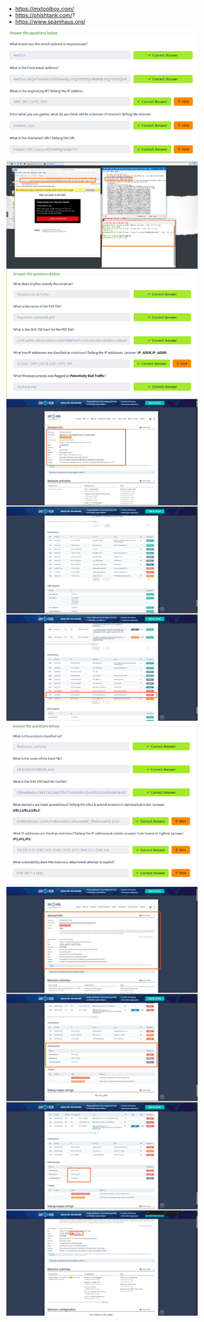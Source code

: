 - https://mxtoolbox.com/
- https://phishtank.com/?
- https://www.spamhaus.org/

![](../../images/Phishing/Phishing1-0.png)
![](../../images/Phishing/Phishing1-1.png)
![](../../images/Phishing/Phishing2-0.png)
![](../../images/Phishing/Phishing2-1.png)
![](../../images/Phishing/Phishing2-2.png)
![](../../images/Phishing/Phishing2-3.png)
![](../../images/Phishing/Phishing3-0.png)
![](../../images/Phishing/Phishing3-1.png)
![](../../images/Phishing/Phishing3-2.png)
![](../../images/Phishing/Phishing3-3.png)
![](../../images/Phishing/Phishing3-4.png)
